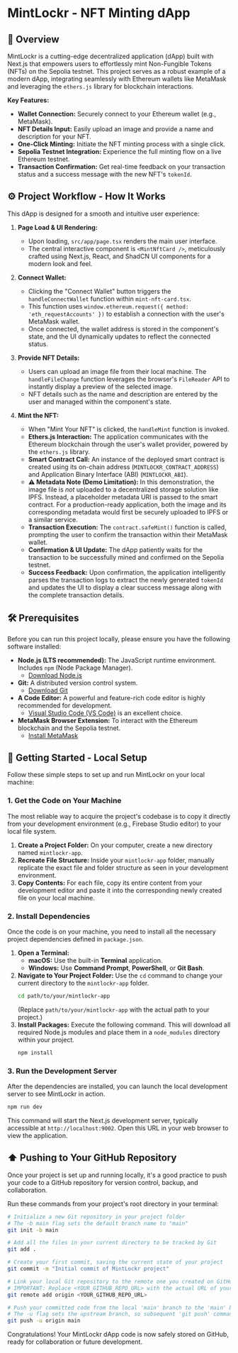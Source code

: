 # MintLockr - NFT Minting dApp

## 🚀 Overview

MintLockr is a cutting-edge decentralized application (dApp) built with Next.js that empowers users to effortlessly mint Non-Fungible Tokens (NFTs) on the Sepolia testnet. This project serves as a robust example of a modern dApp, integrating seamlessly with Ethereum wallets like MetaMask and leveraging the `ethers.js` library for blockchain interactions.

**Key Features:**

  * **Wallet Connection:** Securely connect to your Ethereum wallet (e.g., MetaMask).
  * **NFT Details Input:** Easily upload an image and provide a name and description for your NFT.
  * **One-Click Minting:** Initiate the NFT minting process with a single click.
  * **Sepolia Testnet Integration:** Experience the full minting flow on a live Ethereum testnet.
  * **Transaction Confirmation:** Get real-time feedback on your transaction status and a success message with the new NFT's `tokenId`.

## ⚙️ Project Workflow - How It Works

This dApp is designed for a smooth and intuitive user experience:

1.  **Page Load & UI Rendering:**

      * Upon loading, `src/app/page.tsx` renders the main user interface.
      * The central interactive component is `<MintNftCard />`, meticulously crafted using Next.js, React, and ShadCN UI components for a modern look and feel.

2.  **Connect Wallet:**

      * Clicking the "Connect Wallet" button triggers the `handleConnectWallet` function within `mint-nft-card.tsx`.
      * This function uses `window.ethereum.request({ method: 'eth_requestAccounts' })` to establish a connection with the user's MetaMask wallet.
      * Once connected, the wallet address is stored in the component's state, and the UI dynamically updates to reflect the connected status.

3.  **Provide NFT Details:**

      * Users can upload an image file from their local machine. The `handleFileChange` function leverages the browser's `FileReader` API to instantly display a preview of the selected image.
      * NFT details such as the name and description are entered by the user and managed within the component's state.

4.  **Mint the NFT:**

      * When "Mint Your NFT" is clicked, the `handleMint` function is invoked.
      * **Ethers.js Interaction:** The application communicates with the Ethereum blockchain through the user's wallet provider, powered by the `ethers.js` library.
      * **Smart Contract Call:** An instance of the deployed smart contract is created using its on-chain address (`MINTLOCKR_CONTRACT_ADDRESS`) and Application Binary Interface (ABI) (`MINTLOCKR_ABI`).
      * **⚠️ Metadata Note (Demo Limitation):** In this demonstration, the image file is *not* uploaded to a decentralized storage solution like IPFS. Instead, a placeholder metadata URI is passed to the smart contract. For a production-ready application, both the image and its corresponding metadata would first be securely uploaded to IPFS or a similar service.
      * **Transaction Execution:** The `contract.safeMint()` function is called, prompting the user to confirm the transaction within their MetaMask wallet.
      * **Confirmation & UI Update:** The dApp patiently waits for the transaction to be successfully mined and confirmed on the Sepolia testnet.
      * **Success Feedback:** Upon confirmation, the application intelligently parses the transaction logs to extract the newly generated `tokenId` and updates the UI to display a clear success message along with the complete transaction details.

## 🛠️ Prerequisites

Before you can run this project locally, please ensure you have the following software installed:

  * **Node.js (LTS recommended):** The JavaScript runtime environment. Includes `npm` (Node Package Manager).
      * [Download Node.js](https://nodejs.org/)
  * **Git:** A distributed version control system.
      * [Download Git](https://git-scm.com/)
  * **A Code Editor:** A powerful and feature-rich code editor is highly recommended for development.
      * [Visual Studio Code (VS Code)](https://code.visualstudio.com/) is an excellent choice.
  * **MetaMask Browser Extension:** To interact with the Ethereum blockchain and the Sepolia testnet.
      * [Install MetaMask](https://www.google.com/search?q=https://metamask.io/download/)

## 🚀 Getting Started - Local Setup

Follow these simple steps to set up and run MintLockr on your local machine:

### 1\. Get the Code on Your Machine

The most reliable way to acquire the project's codebase is to copy it directly from your development environment (e.g., Firebase Studio editor) to your local file system.

1.  **Create a Project Folder:** On your computer, create a new directory named `mintlockr-app`.
2.  **Recreate File Structure:** Inside your `mintlockr-app` folder, manually replicate the exact file and folder structure as seen in your development environment.
3.  **Copy Contents:** For each file, copy its entire content from your development editor and paste it into the corresponding newly created file on your local machine.

### 2\. Install Dependencies

Once the code is on your machine, you need to install all the necessary project dependencies defined in `package.json`.

1.  **Open a Terminal:**
      * **macOS:** Use the built-in **Terminal** application.
      * **Windows:** Use **Command Prompt**, **PowerShell**, or **Git Bash**.
2.  **Navigate to Your Project Folder:** Use the `cd` command to change your current directory to the `mintlockr-app` folder.
    ```bash
    cd path/to/your/mintlockr-app
    ```
    (Replace `path/to/your/mintlockr-app` with the actual path to your project.)
3.  **Install Packages:** Execute the following command. This will download all required Node.js modules and place them in a `node_modules` directory within your project.
    ```bash
    npm install
    ```

### 3\. Run the Development Server

After the dependencies are installed, you can launch the local development server to see MintLockr in action.

```bash
npm run dev
```

This command will start the Next.js development server, typically accessible at `http://localhost:9002`. Open this URL in your web browser to view the application.

## ⬆️ Pushing to Your GitHub Repository

Once your project is set up and running locally, it's a good practice to push your code to a GitHub repository for version control, backup, and collaboration.

Run these commands from your project's root directory in your terminal:

```bash
# Initialize a new Git repository in your project folder
# The -b main flag sets the default branch name to "main"
git init -b main

# Add all the files in your current directory to be tracked by Git
git add .

# Create your first commit, saving the current state of your project
git commit -m "Initial commit of MintLockr project"

# Link your local Git repository to the remote one you created on GitHub
# IMPORTANT: Replace <YOUR_GITHUB_REPO_URL> with the actual URL of your GitHub repository
git remote add origin <YOUR_GITHUB_REPO_URL>

# Push your committed code from the local 'main' branch to the 'main' branch on GitHub
# The -u flag sets the upstream branch, so subsequent 'git push' commands are simpler
git push -u origin main
```

Congratulations\! Your MintLockr dApp code is now safely stored on GitHub, ready for collaboration or future development.

